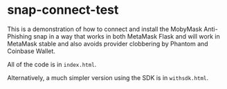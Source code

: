 # snap-connect-test

This is a demonstration of how to connect and install the MobyMask Anti-Phishing snap in a way that works in both MetaMask Flask and will work in MetaMask stable and also avoids provider clobbering by Phantom and Coinbase Wallet.

All of the code is in `index.html`. 

Alternatively, a much simpler version using the SDK is in `withsdk.html`. 